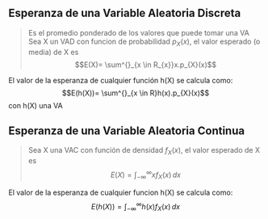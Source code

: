  ## Esperanza de una Variable Aleatoria Discreta
 > Es el promedio ponderado de los valores que puede tomar una VA
 > Sea X un VAD con funcion de probabilidad $p_X(x)$, el valor esperado (o media) de X es $$E(X)= \sum^{}_{x \in R_{x}}x.p_{X}(x)$$
 
 El valor de la esperanza de cualquier función h(X) se calcula como: 
 $$E(h(X))= \sum^{}_{x \in R}h(x).p_{X}(x)$$
 con h(X) una VA
## Esperanza de una Variable Aleatoria Continua 
> Sea X una VAC con función de densidad $f_X(x)$, el valor esperado de X es 
> $$E(X)= \int_{-\infty}^\infty  xf_{X}(x)\, dx $$

El valor de la esperanza de cualquier funcion h(X) se calcula como: 
$$E(h(X))= \int_{-\infty}^\infty  h(x)f_{X}(x)\, dx $$
